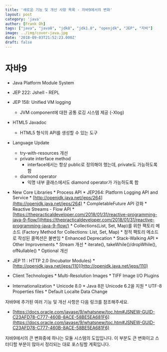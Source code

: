 ```yaml
---
title: '새로운 기능 및 개선 사항 목록 - 자바9에서의 변화'
layout: post
category: 'java'
author: [Frank Oh]
tags: ["java", "java8", "jdk8", "jdk1.8", "openjdk", "JEP", "자바"]
image: ../img/cover-java.jpg
date: '2018-09-03T21:52:23.000Z'
draft: false
--- 
```


# 자바9

- Java Platform Module System
- JEP 222: Jshell - REPL
- JEP 158: Unified VM logging
    * JVM component에 대한 공통 로깅 시스템 제공 (-Xlog)

- HTML5 Javadoc
	* HTML5 형식의 API를 생성할 수 있는 도구

- Language Update
    * try-with-resources 개선
    * private interface method
        * interface에서는 항상 public로 정의해야 했는데, private도 가능하도록 함
    * diamond operator
        * 익명 내부 클래스에서도 diamond operator가 가능하도록 함

- New Core Libraries
      * Process API
      * JEP264: Platform Logging API and Service
           		* [http://openjdk.java.net/jeps/264](http://openjdk.java.net/jeps/264)
      	* CompletableFuture API 강화
      * Reactive Streams - Flow API
           		* [https://thepracticaldeveloper.com/2018/01/31/reactive-programming-java-9-flow/](https://thepracticaldeveloper.com/2018/01/31/reactive-programming-java-9-flow/)
      * Collections(List, Set, Map)를 위한 팩토리 메소드 (Factory Method for Collections: List, Set, Map)
           * 정적 팩토리 메소드로 작성된 콜렉션은 불변임
      	* Enhanced Deprecation
      	* Stack-Walking API
      	* Other Improvements
      * Stream 개선
           * iterate(), takeWhile()/dropWhile(), ofNullable()
      * Optional 개선

- JEP 11 : HTTP 2.0 (Incubator Modules)
      * [http://openjdk.java.net/jeps/110](http://openjdk.java.net/jeps/110)
- Client Technologies
      * Multi-Resolution Images
      * TIFF Image I/O Plugins
- Internationalization
      * Unicode 8.0
           * Java 8은 Unicode 6.2을 지원
      	* UTF-8 Properties files
      	* Default Localte Data Change

자바9에 추가된 여러 기능 및 개선 사항은 다음 링크를 참조해주세요.

- [https://docs.oracle.com/javase/9/whatsnew/toc.htm#JSNEW-GUID-C23AFD78-C777-460B-8ACE-58BE5EA681F6](https://docs.oracle.com/javase/9/whatsnew/toc.htm#JSNEW-GUID-C23AFD78-C777-460B-8ACE-58BE5EA681F6)

자바9에서의 큰 변화중에 하나는 모듈 시스템의 도입입니다. 이 부분도 큰 변화이고 스터디할 부분이 많아서 정리되는 대로 포스팅할 계획입니다.
